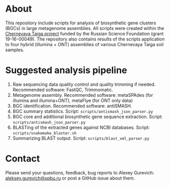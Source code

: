 # About

This repository include scripts for analysis of biosynthetic gene clusters (BGCs) in large metagenome assemblies. All scripts were created within the [Chernevaya Taiga project](https://cab.spbu.ru/grant/rsf-19-16-00049/) funded by the Russian Science Foundation (grant 19-16-00049). The repository also contains results of the scripts application to four hybrid (illumina + ONT) assemblies of various Chernevaya Taiga soil samples.

# Suggested analysis pipeline
1. Raw sequencing data quality control and quality trimming if needed. Recommended software: FastQC, Trimmomatic.
2. Metagenome assembly. Recommended software: metaSPAdes (for illumina and illumina+ONT), metaFlye (for ONT only data)
3. BGC identification. Recommended software: antiSMASH.
4. BGC summary statistics. Script: `scripts/antismash_json_parser.py`
5. BGC core and additional biosynthetic gene sequence extraction. Script: `scripts/antismash_json_parser.py`
6. BLASTing of the extracted genes against NCBI databases. Script: `scripts/snakemake_blaster.sh`
7. Summarizing BLAST output. Script: `scripts/blast_xml_parser.py`

# Contact
Please send your questions, feedback, bug reports to Alexey Gurevich: <aleksey.gurevich@spbu.ru> or post a GitHub issue about them.
